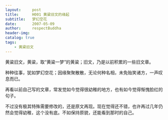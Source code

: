 ```yaml
---
layout:     post
title:      H001 黄粱旧文的缘起
subtitle:   梦幻空花
date:       2007-05-09
author:     respectBuddha
header-img: 
catalog: true
tags:
    - 黄粱旧文
---
```


黄粱旧文，黄粱，取“黄粱一梦”的黄粱；旧文，乃是以前积累的一些旧文章。

种种往事，犹如梦幻空花；因缘聚聚散散，无论何种名相，未免贻笑诸方，一声叹息而已。

再看以前自己写的文章，常发觉如今觉得很幼稚的地方，也有如今觉得惭愧脸红的句子。

不过没有极其特殊需要修改的，还是原文再现。现在觉得还不错，也许再过几年仍然会觉得幼稚，这个没有底。不如保持原貌，还能看到那时的自己。

